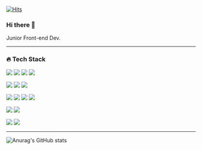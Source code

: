 [![Hits](https://hits.seeyoufarm.com/api/count/incr/badge.svg?url=https%3A%2F%2Fgithub.com%2Fhwangyena%2Fhit-counter&count_bg=%23C4C4C4&title_bg=%2352B9F9&icon=aiqfome.svg&icon_color=%23FFFFFF&title=hits&edge_flat=false)](https://hits.seeyoufarm.com)

### Hi there 👋
Junior Front-end Dev.

---

### 🔥 Tech Stack
<img
  src="https://img.shields.io/badge/HTML5-E34F26?style=flat-square&logo=HTML5&logoColor=white"
/>
<img
  src="https://img.shields.io/badge/CSS3-1572B6?style=flat-square&logo=CSS3&logoColor=white"
/>
<img
  src="https://img.shields.io/badge/JavaScript-F7DF1E?style=flat-square&logo=JavaScript&logoColor=black"
/>
<img
  src="https://img.shields.io/badge/TypeScript-3178C6?style=flat-square&logo=TypeScript&logoColor=white"
/>

<img
  src="https://img.shields.io/badge/React-61DAFB?style=flat-square&logo=React&logoColor=white"
/>
<img
  src="https://img.shields.io/badge/Next.js-black?style=flat-square&logo=Next.js&logoColor=white"
/>
<img
  src="https://img.shields.io/badge/Gatsby-663399?style=flat-square&logo=Gatsby&logoColor=white"
/>

<img
  src="https://img.shields.io/badge/Sass-CC6699?style=flat-square&logo=Sass&logoColor=white"
/>
<img
  src="https://img.shields.io/badge/Styled%20Components-DB7093?style=flat-square&logo=Styled%20Components&logoColor=white"
/>
<img
  src="https://img.shields.io/badge/CSS%20Modules-black?style=flat-square&logo=CSS%20Modules&logoColor=white"
/>
<img
  src="https://img.shields.io/badge/Tailwind%20CSS-06B6D4?style=flat-square&logo=Tailwind%20CSS&logoColor=white"
/>

<img
  src="https://img.shields.io/badge/Jest-C21325?style=flat-square&logo=Jest&logoColor=white"
/>
<img
  src="https://img.shields.io/badge/Storybook-FF4785?style=flat-square&logo=Storybook&logoColor=white"
/>

<img
  src="https://img.shields.io/badge/Three.js-black?style=flat-square&logo=Three.js&logoColor=white"
/>
<img
  src="https://img.shields.io/badge/GreenSock-88CE02?style=flat-square&logo=GreenSock&logoColor=white"
/>

-------

![Anurag's GitHub stats](https://github-readme-stats.vercel.app/api?username=hwangyena&show_icons=true)
